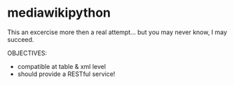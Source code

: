 mediawikipython
===============

This an excercise more then a real attempt... but you may never know, I may succeed.

OBJECTIVES:

* compatible at table & xml level
* should provide a RESTful service!
